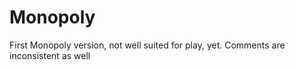# Monopoly
First Monopoly version, not well suited for play, yet. Comments are inconsistent as well
